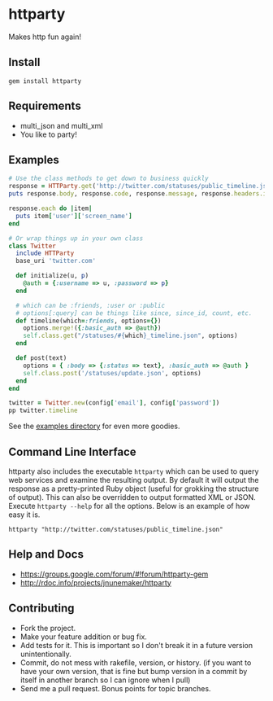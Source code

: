 # httparty

Makes http fun again!

## Install

```
gem install httparty
```

## Requirements

* multi_json and multi_xml
* You like to party!

## Examples

```ruby
# Use the class methods to get down to business quickly
response = HTTParty.get('http://twitter.com/statuses/public_timeline.json')
puts response.body, response.code, response.message, response.headers.inspect

response.each do |item|
  puts item['user']['screen_name']
end

# Or wrap things up in your own class
class Twitter
  include HTTParty
  base_uri 'twitter.com'

  def initialize(u, p)
    @auth = {:username => u, :password => p}
  end

  # which can be :friends, :user or :public
  # options[:query] can be things like since, since_id, count, etc.
  def timeline(which=:friends, options={})
    options.merge!({:basic_auth => @auth})
    self.class.get("/statuses/#{which}_timeline.json", options)
  end

  def post(text)
    options = { :body => {:status => text}, :basic_auth => @auth }
    self.class.post('/statuses/update.json', options)
  end
end

twitter = Twitter.new(config['email'], config['password'])
pp twitter.timeline
```

See the [examples directory](http://github.com/jnunemaker/httparty/tree/master/examples) for even more goodies.

## Command Line Interface

httparty also includes the executable `httparty` which can be
used to query web services and examine the resulting output. By default
it will output the response as a pretty-printed Ruby object (useful for
grokking the structure of output). This can also be overridden to output
formatted XML or JSON. Execute `httparty --help` for all the
options. Below is an example of how easy it is.

```
httparty "http://twitter.com/statuses/public_timeline.json"
```

## Help and Docs

* https://groups.google.com/forum/#!forum/httparty-gem
* http://rdoc.info/projects/jnunemaker/httparty

## Contributing

* Fork the project.
* Make your feature addition or bug fix.
* Add tests for it. This is important so I don't break it in a future version unintentionally.
* Commit, do not mess with rakefile, version, or history. (if you want to have your own version, that is fine but bump version in a commit by itself in another branch so I can ignore when I pull)
* Send me a pull request. Bonus points for topic branches.
